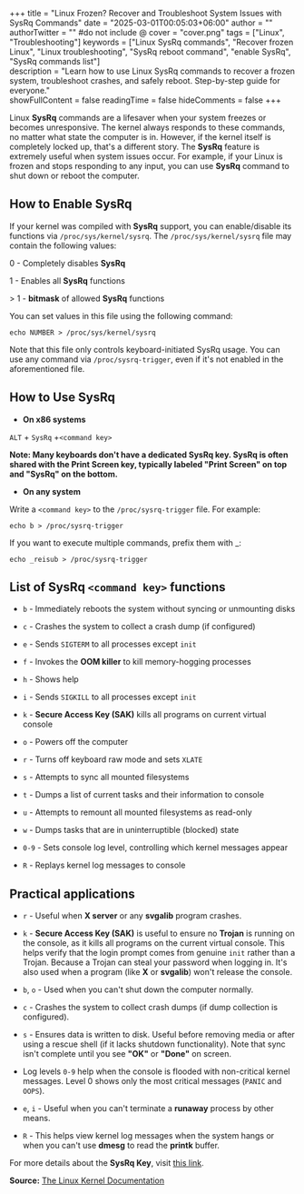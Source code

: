+++
title = "Linux Frozen? Recover and Troubleshoot System Issues with SysRq Commands"
date = "2025-03-01T00:05:03+06:00"
author = ""
authorTwitter = "" #do not include @
cover = "cover.png"
tags = ["Linux", "Troubleshooting"]
keywords = ["Linux SysRq commands", "Recover frozen Linux", "Linux troubleshooting", "SysRq reboot command", "enable SysRq", "SysRq commands list"]  
description = "Learn how to use Linux SysRq commands to recover a frozen system, troubleshoot crashes, and safely reboot. Step-by-step guide for everyone."  
showFullContent = false
readingTime = false
hideComments = false
+++

Linux **SysRq** commands are a lifesaver when your system freezes or becomes unresponsive. The kernel always responds to these commands, no matter what state the computer is in. However, if the kernel itself is completely locked up, that's a different story. The **SysRq** feature is extremely useful when system issues occur. For example, if your Linux is frozen and stops responding to any input, you can use **SysRq** command to shut down or reboot the computer.

## How to Enable SysRq 

If your kernel was compiled with **SysRq** support, you can enable/disable its functions via `/proc/sys/kernel/sysrq`. The `/proc/sys/kernel/sysrq` file may contain the following values:

0 - Completely disables **SysRq**

1 - Enables all **SysRq** functions

\> 1 - __bitmask__ of allowed **SysRq** functions

You can set values in this file using the following command:
```shell
echo NUMBER > /proc/sys/kernel/sysrq
```

Note that this file only controls keyboard-initiated SysRq usage. You can use any command via `/proc/sysrq-trigger`, even if it's not enabled in the aforementioned file.

## How to Use SysRq

- **On x86 systems**

`ALT` + `SysRq` +`<command key>`

__**Note:** Many keyboards don't have a dedicated SysRq key. SysRq is often shared with the Print Screen key, typically labeled "Print Screen" on top and "SysRq" on the bottom.__

- **On any system**

Write a `<command key>` to the `/proc/sysrq-trigger` file. For example:
```shell
echo b > /proc/sysrq-trigger
```

If you want to execute multiple commands, prefix them with _:
```shell
echo _reisub > /proc/sysrq-trigger
```

## List of SysRq `<command key>` functions

- `b` - Immediately reboots the system without syncing or unmounting disks

- `c` - Crashes the system to collect a crash dump (if configured)

- `e` - Sends `SIGTERM` to all processes except `init`

- `f` - Invokes the __OOM killer__ to kill memory-hogging processes

- `h` - Shows help

- `i` - Sends `SIGKILL` to all processes except `init`

- `k` - __Secure Access Key (SAK)__ kills all programs on current virtual console

- `o` - Powers off the computer

- `r` - Turns off keyboard raw mode and sets `XLATE`

- `s` - Attempts to sync all mounted filesystems

- `t` - Dumps a list of current tasks and their information to console

- `u` - Attempts to remount all mounted filesystems as read-only

- `w` - Dumps tasks that are in uninterruptible (blocked) state

- `0-9` - Sets console log level, controlling which kernel messages appear

- `R` - Replays kernel log messages to console

## Practical applications

- `r` - Useful when __X server__ or any __svgalib__ program crashes.

- `k` - __Secure Access Key (SAK)__ is useful to ensure no __Trojan__ is running on the console, as it kills all programs on the current virtual console. This helps verify that the login prompt comes from genuine `init` rather than a Trojan. Because a Trojan can steal your password when logging in. It's also used when a program (like __X__ or __svgalib__) won't release the console.

- `b`, `o` - Used when you can't shut down the computer normally.

- `c` - Crashes the system to collect crash dumps (if dump collection is configured).

- `s` - Ensures data is written to disk. Useful before removing media or after using a rescue shell (if it lacks shutdown functionality). Note that sync isn't complete until you see __"OK"__ or __"Done"__ on screen.

- Log levels `0-9` help when the console is flooded with non-critical kernel messages. Level 0 shows only the most critical messages (`PANIC` and `OOPS`).

- `e`, `i` - Useful when you can't terminate a __runaway__ process by other means.

- `R` - This helps view kernel log messages when the system hangs or when you can't use __dmesg__ to read the __printk__ buffer.

For more details about the **SysRq Key**, visit [this link](https://www.kernel.org/doc/html/latest/admin-guide/sysrq.html).

**Source:** [The Linux Kernel Documentation](https://www.kernel.org/doc/html/latest/admin-guide/sysrq.html)
